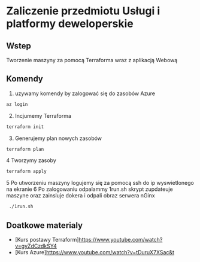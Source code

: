 # Zaliczenie przedmiotu  Usługi i platformy deweloperskie
## Wstep 
Tworzenie maszyny za pomocą Terraforma wraz z aplikacją Webową 
## Komendy
1. uzywamy komendy by zalogować się do zasobów Azure
```bash
az login 
```
2. Incjumemy Terraforma
```bash
terraform init 
```
3. Generujemy plan nowych zasobów 
```bash
terraform plan 
```
4 Tworzymy zasoby
```bash
terraform apply 
```
5 Po utworzeniu maszyny logujemy się za pomocą ssh do ip wyswietlonego na ekranie
6 Po zalogowaniu odpalammy 1run.sh  skrypt zupdateuje maszyne oraz zainsluje dokera i odpali obraz serwera nGinx 
```bash
 ./1run.sh
```

## Doatkowe materialy 
- [Kurs postawy Terraform]https://www.youtube.com/watch?v=gyZdCzdkSY4
- [Kurs Azure]https://www.youtube.com/watch?v=tDuruX7XSac&t
